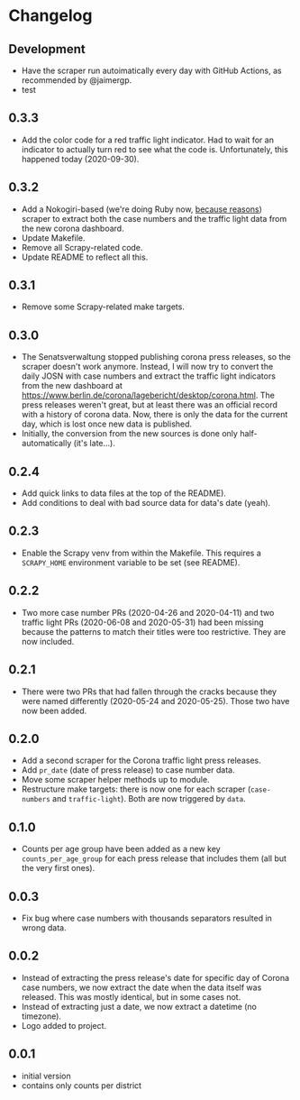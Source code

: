# Changelog

## Development

- Have the scraper run autoimatically every day with GitHub Actions, as recommended by @jaimergp.
- test

## 0.3.3

- Add the color code for a red traffic light indicator. Had to wait for an indicator to actually turn red to see what the code is. Unfortunately, this happened today (2020-09-30).

## 0.3.2

- Add a Nokogiri-based (we're doing Ruby now, [because reasons](https://github.com/knudmoeller/berlin_corona_cases#what-happened-to-the-old-scraper)) scraper to extract both the case numbers and the traffic light data from the new corona dashboard.
- Update Makefile.
- Remove all Scrapy-related code.
- Update README to reflect all this.

## 0.3.1

- Remove some Scrapy-related make targets.

## 0.3.0

- The Senatsverwaltung stopped publishing corona press releases, so the scraper doesn't work anymore. Instead, I will now try to convert the daily JOSN with case numbers and extract the traffic light indicators from the new dashboard at https://www.berlin.de/corona/lagebericht/desktop/corona.html. The press releases weren't great, but at least there was an official record with a history of corona data. Now, there is only the data for the current day, which is lost once new data is published.
- Initially, the conversion from the new sources is done only half-automatically (it's late...).

## 0.2.4

- Add quick links to data files at the top of the README).
- Add conditions to deal with bad source data for data's date (yeah).

## 0.2.3

- Enable the Scrapy venv from within the Makefile. This requires a `SCRAPY_HOME` environment variable to be set (see README).

## 0.2.2

- Two more case number PRs (2020-04-26 and 2020-04-11) and two traffic light PRs (2020-06-08 and 2020-05-31) had been missing because the patterns to match their titles were too restrictive. They are now included.

## 0.2.1

- There were two PRs that had fallen through the cracks because they were named differently (2020-05-24 and 2020-05-25). Those two have now been added.

## 0.2.0

- Add a second scraper for the Corona traffic light press releases.
- Add `pr_date` (date of press release) to case number data.
- Move some scraper helper methods up to module.
- Restructure make targets: there is now one for each scraper (`case-numbers` and `traffic-light`). Both are now triggered by `data`.

## 0.1.0

- Counts per age group have been added as a new key `counts_per_age_group` for each press release that includes them (all but the very first ones).

## 0.0.3

- Fix bug where case numbers with thousands separators resulted in wrong data.

## 0.0.2

- Instead of extracting the press release's date for specific day of Corona case numbers, we now extract the date when the data itself was released. This was mostly identical, but in some cases not.
- Instead of extracting just a date, we now extract a datetime (no timezone).
- Logo added to project.

## 0.0.1

- initial version
- contains only counts per district
